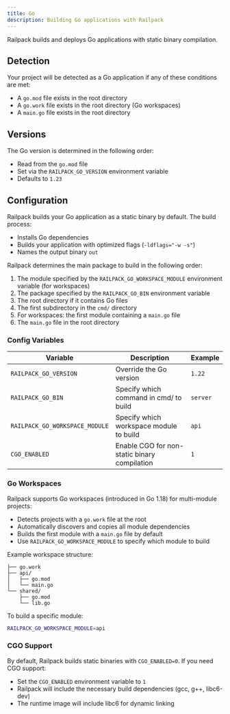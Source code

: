 ```yaml
---
title: Go
description: Building Go applications with Railpack
---
```


Railpack builds and deploys Go applications with static binary compilation.

## Detection

Your project will be detected as a Go application if any of these conditions are
met:

- A `go.mod` file exists in the root directory
- A `go.work` file exists in the root directory (Go workspaces)
- A `main.go` file exists in the root directory

## Versions

The Go version is determined in the following order:

- Read from the `go.mod` file
- Set via the `RAILPACK_GO_VERSION` environment variable
- Defaults to `1.23`

## Configuration

Railpack builds your Go application as a static binary by default. The build
process:

- Installs Go dependencies
- Builds your application with optimized flags (`-ldflags="-w -s"`)
- Names the output binary `out`

Railpack determines the main package to build in the following order:

1. The module specified by the `RAILPACK_GO_WORKSPACE_MODULE` environment variable (for workspaces)
2. The package specified by the `RAILPACK_GO_BIN` environment variable
3. The root directory if it contains Go files
4. The first subdirectory in the `cmd/` directory
5. For workspaces: the first module containing a `main.go` file
6. The `main.go` file in the root directory

### Config Variables

| Variable                       | Description                                  | Example  |
| ------------------------------ | -------------------------------------------- | -------- |
| `RAILPACK_GO_VERSION`          | Override the Go version                      | `1.22`   |
| `RAILPACK_GO_BIN`              | Specify which command in cmd/ to build       | `server` |
| `RAILPACK_GO_WORKSPACE_MODULE` | Specify which workspace module to build      | `api`    |
| `CGO_ENABLED`                  | Enable CGO for non-static binary compilation | `1`      |

### Go Workspaces

Railpack supports Go workspaces (introduced in Go 1.18) for multi-module projects:

- Detects projects with a `go.work` file at the root
- Automatically discovers and copies all module dependencies
- Builds the first module with a `main.go` file by default
- Use `RAILPACK_GO_WORKSPACE_MODULE` to specify which module to build

Example workspace structure:

```
├── go.work
├── api/
│   ├── go.mod
│   └── main.go
└── shared/
    ├── go.mod
    └── lib.go
```

To build a specific module:

```bash
RAILPACK_GO_WORKSPACE_MODULE=api
```

### CGO Support

By default, Railpack builds static binaries with `CGO_ENABLED=0`. If you need
CGO support:

- Set the `CGO_ENABLED` environment variable to `1`
- Railpack will include the necessary build dependencies (gcc, g++, libc6-dev)
- The runtime image will include libc6 for dynamic linking
